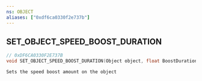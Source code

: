 ```yaml
---
ns: OBJECT
aliases: ["0xdf6ca0330f2e737b"]
---
```

## SET_OBJECT_SPEED_BOOST_DURATION

```c
// 0xDF6CA0330F2E737B
void SET_OBJECT_SPEED_BOOST_DURATION(Object object, float BoostDuration);
```

```
Sets the speed boost amount on the object
```
